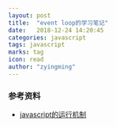 ```yaml
---
layout: post
title:  "event loop的学习笔记"
date:   2018-12-24 14:20:45
categories: javascript
tags: javascript
marks: tag
icon: read
author: "zyingming"
---
```


### 参考资料
- [javascript的运行机制](http://www.ruanyifeng.com/blog/2014/10/event-loop.html)